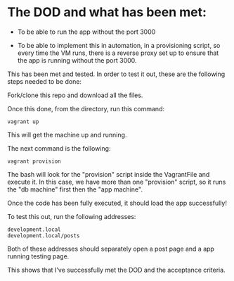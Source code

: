 # The DOD and what has been met:

- To be able to run the app without the port 3000

- To be able to implement this in automation, in a provisioning script, so every time the VM runs, there is a reverse proxy set up to ensure that the app is running without the port 3000.

This has been met and tested. In order to test it out, these are the following steps needed to be done:

Fork/clone this repo and download all the files.

Once this done, from the directory, run this command:

```
vagrant up
```
This will get the machine up and running.

The next command is the following:

```
vagrant provision
```

The bash will look for the "provision" script inside the VagrantFile and execute it. In this case, we have more than one "provision" script, so it runs the "db machine" first then the "app machine". 

Once the code has been fully executed, it should load the app successfully! 

To test this out, run the following addresses:

```
development.local
development.local/posts
```

Both of these addresses should separately open a post page and a app running testing page. 

This shows that I've successfully met the DOD and the acceptance criteria.  